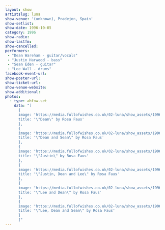 ```yaml
---
layout: show
artistslug: luna
show-venue: '(unknown), Pradejon, Spain'
show-setlist:
show-date: 1996-10-05
category: 1996
show-radio:
show-lastfm:
show-cancelled:
performers:
 - "Dean Wareham - guitar/vocals"
 - "Justin Harwood - bass"
 - "Sean Eden - guitar"
 - "Lee Wall - drums"
facebook-event-url:
show-poster-url:
show-ticket-url:
show-venue-website:
show-additional:
photos:
  - type: ahfow-set
    data: "[
      {
      image: 'https://media.fullofwishes.co.uk/02-luna/show_assets/1996-10-05/19961005_pradejon_01.jpg',
      title: '\"Dean\" by Rosa Faus'
      },
      {
      image: 'https://media.fullofwishes.co.uk/02-luna/show_assets/1996-10-05/19961005_pradejon_02.jpg',
      title: '\"Dean and Sean\" by Rosa Faus'
      },
      {
      image: 'https://media.fullofwishes.co.uk/02-luna/show_assets/1996-10-05/19961005_pradejon_03.jpg',
      title: '\"Justin\" by Rosa Faus'
      },
      {
      image: 'https://media.fullofwishes.co.uk/02-luna/show_assets/1996-10-05/19961005_pradejon_04.jpg',
      title: '\"Justin, Dean and Lee\" by Rosa Faus'
      },
      {
      image: 'https://media.fullofwishes.co.uk/02-luna/show_assets/1996-10-05/19961005_pradejon_05.jpg',
      title: '\"Lee and Dean\" by Rosa Faus'
      },
      {
      image: 'https://media.fullofwishes.co.uk/02-luna/show_assets/1996-10-05/19961005_pradejon_06.jpg',
      title: '\"Lee, Dean and Sean\" by Rosa Faus'
      }
      ]"
---
```

